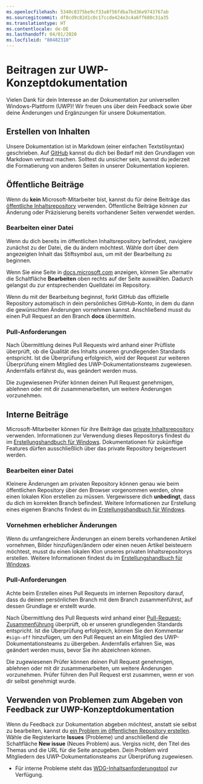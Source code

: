 ```yaml
---
ms.openlocfilehash: 5340c8375be9cf33a8f56fdba7bd36e9743767ab
ms.sourcegitcommit: df0cd9c82d1c0c17ccde424e3c4a6ff680c31a35
ms.translationtype: HT
ms.contentlocale: de-DE
ms.lasthandoff: 04/01/2020
ms.locfileid: "80482310"
---
```

# <a name="contributing-to-uwp-conceptual-documentation"></a>Beitragen zur UWP-Konzeptdokumentation

Vielen Dank für dein Interesse an der Dokumentation zur universellen Windows-Plattform (UWP)! Wir freuen uns über dein Feedback sowie über deine Änderungen und Ergänzungen für unsere Dokumentation.

## <a name="writing-content"></a>Erstellen von Inhalten

Unsere Dokumentation ist in Markdown (einer einfachen Textstilsyntax) geschrieben. Auf [GitHub](https://guides.github.com/features/mastering-markdown/) kannst du dich bei Bedarf mit den Grundlagen von Markdown vertraut machen. Solltest du unsicher sein, kannst du jederzeit die Formatierung von anderen Seiten in unserer Dokumentation kopieren.

## <a name="public-contributions"></a>Öffentliche Beiträge

Wenn du **kein** Microsoft-Mitarbeiter bist, kannst du für deine Beiträge das [öffentliche Inhaltsrepository](https://github.com/MicrosoftDocs/windows-uwp) verwenden. Öffentliche Beiträge können zur Änderung oder Präzisierung bereits vorhandener Seiten verwendet werden.

### <a name="editing-a-file"></a>Bearbeiten einer Datei

Wenn du dich bereits im öffentlichen Inhaltsrepository befindest, navigiere zunächst zu der Datei, die du ändern möchtest. Wähle dort über dem angezeigten Inhalt das Stiftsymbol aus, um mit der Bearbeitung zu beginnen.

Wenn Sie eine Seite in [docs.microsoft.com](https://docs.microsoft.com) anzeigen, können Sie alternativ die Schaltfläche **Bearbeiten** oben rechts auf der Seite auswählen. Dadurch gelangst du zur entsprechenden Quelldatei im Repository.

Wenn du mit der Bearbeitung beginnst, forkt GitHub das offizielle Repository automatisch in dein persönliches GitHub-Konto, in dem du dann die gewünschten Änderungen vornehmen kannst. Anschließend musst du einen Pull Request an den Branch **docs** übermitteln.

### <a name="pull-requests"></a>Pull-Anforderungen

Nach Übermittlung deines Pull Requests wird anhand einer Prüfliste überprüft, ob die Qualität des Inhalts unseren grundlegenden Standards entspricht. Ist die Überprüfung erfolgreich, wird der Request zur weiteren Überprüfung einem Mitglied des UWP-Dokumentationsteams zugewiesen. Andernfalls erfährst du, was geändert werden muss.

Die zugewiesenen Prüfer können deinen Pull Request genehmigen, ablehnen oder mit dir zusammenarbeiten, um weitere Änderungen vorzunehmen.

## <a name="internal-contributions"></a>Interne Beiträge

Microsoft-Mitarbeiter können für ihre Beiträge das [private Inhaltsrepository](https://github.com/microsoftdocs/windows-uwp-pr) verwenden. Informationen zur Verwendung dieses Repositorys findest du im [Erstellungshandbuch für Windows](https://review.docs.microsoft.com/windows-authoring-guide/uwp/?branch=master). Dokumentationen für zukünftige Features dürfen ausschließlich über das private Repository beigesteuert werden.

### <a name="editing-a-file"></a>Bearbeiten einer Datei

Kleinere Änderungen am privaten Repository können genau wie beim öffentlichen Repository über den Browser vorgenommen werden, ohne einen lokalen Klon erstellen zu müssen. Vergewissere dich **unbedingt**, dass du dich im korrekten Branch befindest. Weitere Informationen zur Erstellung eines eigenen Branchs findest du im [Erstellungshandbuch für Windows](https://review.docs.microsoft.com/windows-authoring-guide/uwp/conceptual/branches?branch=master).

### <a name="making-substantial-changes"></a>Vornehmen erheblicher Änderungen

Wenn du umfangreichere Änderungen an einem bereits vorhandenen Artikel vornehmen, Bilder hinzufügen/ändern oder einen neuen Artikel beisteuern möchtest, musst du einen lokalen Klon unseres privaten Inhaltsrepositorys erstellen. Weitere Informationen findest du im [Erstellungshandbuch für Windows](https://review.docs.microsoft.com/windows-authoring-guide/uwp/conceptual/).

### <a name="pull-requests"></a>Pull-Anforderungen

Achte beim Erstellen eines Pull Requests im internen Repository darauf, dass du deinen persönlichen Branch mit dem Branch zusammenführst, auf dessen Grundlage er erstellt wurde.

Nach Übermittlung des Pull Requests wird anhand einer [Pull-Request-Zusammenführung](https://review.docs.microsoft.com/help/contribute/prmerger-overview?branch=master) überprüft, ob er unseren grundlegenden Standards entspricht. Ist die Überprüfung erfolgreich, können Sie den Kommentar `#sign-off` hinzufügen, um den Pull Request an ein Mitglied des UWP-Dokumentationsteams zu übergeben. Andernfalls erfahren Sie, was geändert werden muss, bevor Sie ihn abzeichnen können.

Die zugewiesenen Prüfer können deinen Pull Request genehmigen, ablehnen oder mit dir zusammenarbeiten, um weitere Änderungen vorzunehmen. Prüfer führen den Pull Request erst zusammen, wenn er von dir selbst genehmigt wurde.

## <a name="using-issues-to-provide-feedback-on-uwp-conceptual-documentation"></a>Verwenden von Problemen zum Abgeben von Feedback zur UWP-Konzeptdokumentation

Wenn du Feedback zur Dokumentation abgeben möchtest, anstatt sie selbst zu bearbeiten, kannst du [ein Problem im öffentlichen Repository erstellen](https://github.com/MicrosoftDocs/windows-uwp/issues). Wähle die Registerkarte **Issues** (Probleme) und anschließend die Schaltfläche **New issue** (Neues Problem) aus. Vergiss nicht, den Titel des Themas und die URL für die Seite anzugeben. Dein Problem wird Mitgliedern des UWP-Dokumentationsteams zur Überprüfung zugewiesen.

* Für interne Probleme steht das [WDG-Inhaltsanforderungstool](http://sesuw2-iis02a/WSCPubRequest/WindowsContentRequestTool.aspx) zur Verfügung.
